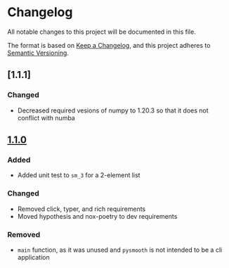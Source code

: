 # Changelog

All notable changes to this project will be documented in this file.

The format is based on [Keep a Changelog](https://keepachangelog.com/en/1.0.0/),
and this project adheres to [Semantic Versioning](https://semver.org/spec/v2.0.0.html).

## [1.1.1]

### Changed

- Decreased required vesions of numpy to 1.20.3 so that it does not conflict with
    numba


## [1.1.0]

### Added

- Added unit test to `sm_3` for a 2-element list

### Changed

- Removed click, typer, and rich requirements
- Moved hypothesis and nox-poetry to dev requirements

### Removed

- `main` function, as it was unused and `pysmooth` is not intended to be a cli
    application

[1.1.0]: https://github.com/olivierlacan/keep-a-changelog/compare/1.1.0...1.1.1
[1.1.0]: https://github.com/olivierlacan/keep-a-changelog/compare/1.0.1...1.1.0
[1.0.1]: https://github.com/olivierlacan/keep-a-changelog/releases/tag/1.0.1
